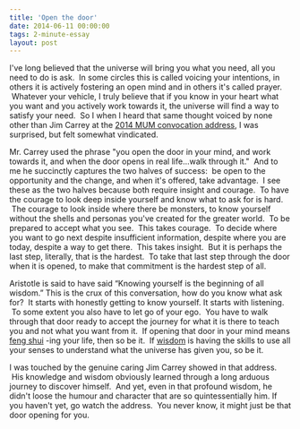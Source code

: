 ```yaml
---
title: 'Open the door'
date: 2014-06-11 00:00:00 
tags: 2-minute-essay
layout: post
---
```

I've long believed that the universe will bring you what you need, all you need to do is ask. &nbsp;In some circles this is called voicing your intentions, in others it is actively fostering an open mind and in others it's called prayer. &nbsp;Whatever your vehicle, I truly believe that if you know in your heart what you want and you actively work towards it, the universe will find a way to satisfy your need. &nbsp;So I when I heard that same thought voiced by none other than Jim Carrey at the [2014 MUM convocation address](https://www.youtube.com/watch?v=V80-gPkpH6M), I was surprised, but felt somewhat vindicated.

<a name="more"></a>Mr. Carrey used the phrase "you open the door in your mind, and work towards it, and when the door opens in real life...walk through it." &nbsp;And to me he succinctly captures the two halves of success: &nbsp;be open to the opportunity and the change, and when it's offered, take advantage. &nbsp;I see these as the two halves because both require insight and courage. &nbsp;To have the courage to look deep inside yourself and know what to ask for is hard. &nbsp;The courage to look inside where there be monsters, to know yourself without the shells and personas you've created for the greater world. &nbsp;To be prepared to accept what you see. &nbsp;This takes courage. &nbsp;To decide where you want to go next despite insufficient information, despite where you are today, despite a way to get there. &nbsp;This takes insight. &nbsp;But it is perhaps the last step, literally, that is the hardest. &nbsp;To take that last step through the door when it is opened, to make that commitment is the hardest step of all.

Aristotle is said to have said “Knowing yourself is the beginning of all wisdom.” This is the crux of this conversation, how do you know what ask for? &nbsp;It starts with honestly getting to know yourself. It starts with listening. &nbsp;To some extent you also have to let go of your ego. &nbsp;You have to walk through that door ready to accept the journey for what it is there to teach you and not what you want from it. &nbsp;If opening that door in your mind means [feng shui](http://www.twentyfivetwenty.ca/2014/05/move-your-stuff-change-your-life.html) -ing your life, then so be it. &nbsp;If [wisdom](http://www.twentyfivetwenty.ca/2014/06/the-sense-of-wise.html)&nbsp;is having the skills to use all your senses to understand what the universe has given you, so be it. 

I was touched by the genuine caring Jim Carrey showed in that address. &nbsp;His knowledge and wisdom obviously learned through a long arduous journey to discover himself. &nbsp;And yet, even in that profound wisdom, he didn't loose the humour and character that are so quintessentially him. If you haven't yet, go watch the address. &nbsp;You never know, it might just be that door opening for you.
